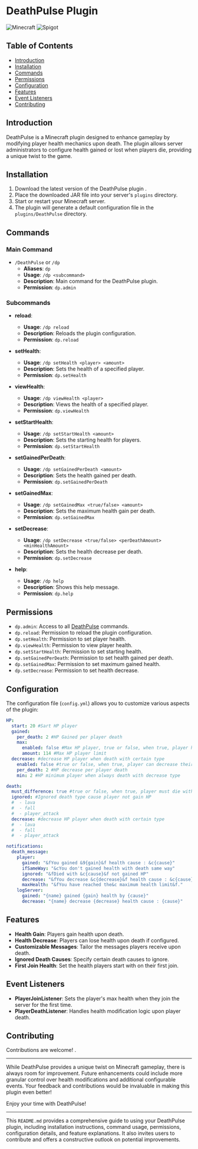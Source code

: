 # DeathPulse Plugin

![Minecraft](https://img.shields.io/badge/Minecraft-1.21-blue.svg)
![Spigot](https://img.shields.io/badge/Spigot-1.21--R0.1--SNAPSHOT-orange.svg)
<!-- ![License](https://img.shields.io/badge/License-Apache--2.0-green.svg) -->

## Table of Contents
- [Introduction](#introduction)
- [Installation](#installation)
- [Commands](#commands)
- [Permissions](#permissions)
- [Configuration](#configuration)
- [Features](#features)
- [Event Listeners](#event-listeners)
- [Contributing](#contributing)
<!-- - [License](#license) -->

## Introduction
DeathPulse is a Minecraft plugin designed to enhance gameplay by modifying player health mechanics upon death. The plugin allows server administrators to configure health gained or lost when players die, providing a unique twist to the game.

## Installation
1. Download the latest version of the DeathPulse plugin <!-- from the [releases page](#) -->.
2. Place the downloaded JAR file into your server's `plugins` directory.
3. Start or restart your Minecraft server.
4. The plugin will generate a default configuration file in the `plugins/DeathPulse` directory.

## Commands
### Main Command
- `/DeathPulse` or `/dp`
    - **Aliases**: `dp`
    - **Usage**: `/dp <subcommand>`
    - **Description**: Main command for the DeathPulse plugin.
    - **Permission**: `dp.admin`

### Subcommands
- **reload**:
    - **Usage**: `/dp reload`
    - **Description**: Reloads the plugin configuration.
    - **Permission**: `dp.reload`

- **setHealth**:
    - **Usage**: `/dp setHealth <player> <amount>`
    - **Description**: Sets the health of a specified player.
    - **Permission**: `dp.setHealth`

- **viewHealth**:
    - **Usage**: `/dp viewHealth <player>`
    - **Description**: Views the health of a specified player.
    - **Permission**: `dp.viewHealth`

- **setStartHealth**:
    - **Usage**: `/dp setStartHealth <amount>`
    - **Description**: Sets the starting health for players.
    - **Permission**: `dp.setStartHealth`

- **setGainedPerDeath**:
    - **Usage**: `/dp setGainedPerDeath <amount>`
    - **Description**: Sets the health gained per death.
    - **Permission**: `dp.setGainedPerDeath`

- **setGainedMax**:
    - **Usage**: `/dp setGainedMax <true/false> <amount>`
    - **Description**: Sets the maximum health gain per death.
    - **Permission**: `dp.setGainedMax`

- **setDecrease**:
    - **Usage**: `/dp setDecrease <true/false> <perDeathAmount> <minHealthAmount>`
    - **Description**: Sets the health decrease per death.
    - **Permission**: `dp.setDecrease`

- **help**:
    - **Usage**: `/dp help`
    - **Description**: Shows this help message.
    - **Permission**: `dp.help`

## Permissions
- `dp.admin`: Access to all [DeathPulse](cci:2://file:///D:/b4n9z/Minecraft/Server/PluginBuild/DeathPulse/src/main/java/io/github/b4n9z/deathPulse/DeathPulse.java:8:0-57:1) commands.
- `dp.reload`: Permission to reload the plugin configuration.
- `dp.setHealth`: Permission to set player health.
- `dp.viewHealth`: Permission to view player health.
- `dp.setStartHealth`: Permission to set starting health.
- `dp.setGainedPerDeath`: Permission to set health gained per death.
- `dp.setGainedMax`: Permission to set maximum gained health.
- `dp.setDecrease`: Permission to set health decrease.

## Configuration
The configuration file (`config.yml`) allows you to customize various aspects of the plugin:

```yaml
HP:
  start: 20 #Sart HP player
  gained:
    per_death: 2 #HP Gained per player death
    max:
      enabled: false #Max HP player, true or false, when true, player has max HP limit
      amount: 114 #Max HP player limit
  decrease: #decrease HP player when death with certain type
    enabled: false #true or false, when true, player can decrease their HP
    per_death: 2 #HP decrease per player death
    min: 2 #HP minimum player when always death with decrease type

death:
  must_difference: true #true or false, when true, player must die with different way to gained HP
  ignored: #Ignored death type cause player not gain HP
  #  - lava
  #  - fall
  #  - player_attack
  decrease: #decrease HP player when death with certain type
  #  - lava
  #  - fall
  #  - player_attack

notifications:
  death_message:
    player:
      gained: "&fYou gained &9{gain}&f health cause : &c{cause}"
      ifSameWay: "&cYou don't gained health with death same way"
      ignored: "&fDied with &c{cause}&f not gained HP"
      decrease: "&fYou decrease &c{decrease}&f health cause : &c{cause}"
      maxHealth: "&fYou have reached the&c maximum health limit&f."
    logServer:
      gained: "{name} gained {gain} health by {cause}"
      decrease: "{name} decrease {decrease} health cause : {cause}"
```
## Features
- **Health Gain**: Players gain health upon death.
- **Health Decrease**: Players can lose health upon death if configured.
- **Customizable Messages**: Tailor the messages players receive upon death.
- **Ignored Death Causes**: Specify certain death causes to ignore.
- **First Join Health**: Set the health players start with on their first join.

## Event Listeners
- **PlayerJoinListener**: Sets the player's max health when they join the server for the first time.
- **PlayerDeathListener**: Handles health modification logic upon player death.

## Contributing
Contributions are welcome! <!-- Please read the [CONTRIBUTING.md](#) to get started -->.
<!--
## License
This project is licensed under the Apache License 2.0. See the [LICENSE](LICENSE) file for details. -->

---

While DeathPulse provides a unique twist on Minecraft gameplay, there is always room for improvement. Future enhancements could include more granular control over health modifications and additional configurable events. Your feedback and contributions would be invaluable in making this plugin even better!

Enjoy your time with DeathPulse!

---


This `README.md` provides a comprehensive guide to using your DeathPulse plugin, including installation instructions, command usage, permissions, configuration details, and feature explanations. It also invites users to contribute and offers a constructive outlook on potential improvements.